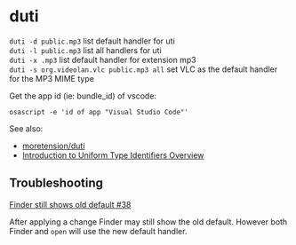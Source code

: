 # duti

`duti -d public.mp3` list default handler for uti  
`duti -l public.mp3` list all handlers for uti  
`duti -x .mp3` list default handler for extension mp3  
`duti -s org.videolan.vlc public.mp3 all` set VLC as the default handler for the MP3 MIME type

Get the app id (ie: bundle_id) of vscode:

```
osascript -e 'id of app "Visual Studio Code"'
```

See also:

- [moretension/duti](https://github.com/moretension/duti)
- [Introduction to Uniform Type Identifiers Overview](https://developer.apple.com/library/archive/documentation/FileManagement/Conceptual/understanding_utis/understand_utis_intro/understand_utis_intro.html)

## Troubleshooting

[Finder still shows old default #38](https://github.com/moretension/duti/issues/38)

After applying a change Finder may still show the old default. However both Finder and `open` will use the new default handler.
